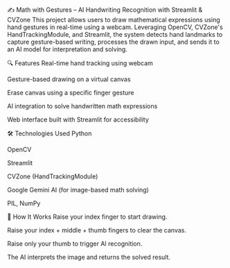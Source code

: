 ✍️ Math with Gestures – AI Handwriting Recognition with Streamlit & CVZone
This project allows users to draw mathematical expressions using hand gestures in real-time using a webcam. Leveraging OpenCV, CVZone's HandTrackingModule, and Streamlit, the system detects hand landmarks to capture gesture-based writing, processes the drawn input, and sends it to an AI model for interpretation and solving.

🔍 Features
Real-time hand tracking using webcam

Gesture-based drawing on a virtual canvas

Erase canvas using a specific finger gesture

AI integration to solve handwritten math expressions

Web interface built with Streamlit for accessibility

🛠️ Technologies Used
Python

OpenCV

Streamlit

CVZone (HandTrackingModule)

Google Gemini AI (for image-based math solving)

PIL, NumPy

📌 How It Works
Raise your index finger to start drawing.

Raise your index + middle + thumb fingers to clear the canvas.

Raise only your thumb to trigger AI recognition.

The AI interprets the image and returns the solved result.
